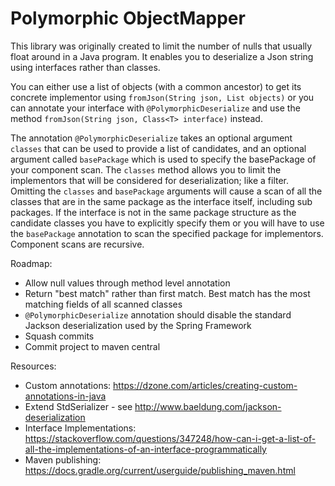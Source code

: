 # Polymorphic ObjectMapper
This library was originally created to limit the number of nulls that usually float around in a Java program. It enables you to deserialize a Json string using interfaces rather than classes.

You can either use a list of objects (with a common ancestor) to get its concrete implementor using `fromJson(String json, List objects)` or you can annotate your interface with `@PolymorphicDeserialize` and use the method `fromJson(String json, Class<T> interface)` instead. 

The annotation `@PolymorphicDeserialize` takes an optional argument `classes` that can be used to provide a list of candidates, and an optional argument called `basePackage` which is used to specify the basePackage of your component scan. The `classes` method allows you to limit the implementors that will be considered for deserialization; like a filter. Omitting the `classes` and `basePackage` arguments will cause a scan of all the classes that are in the same package as the interface itself, including sub packages. If the interface is not in the same package structure as the candidate classes you have to explicitly specify them or you will have to use the `basePackage` annotation to scan the specified package for implementors. Component scans are recursive. 

Roadmap:
- Allow null values through method level annotation
- Return "best match" rather than first match. Best match has the most matching fields of all scanned classes
- `@PolymorphicDeserialize` annotation should disable the standard Jackson deserialization used by the Spring Framework
- Squash commits
- Commit project to maven central

Resources:
- Custom annotations: https://dzone.com/articles/creating-custom-annotations-in-java
- Extend StdSerializer - see http://www.baeldung.com/jackson-deserialization 
- Interface Implementations: https://stackoverflow.com/questions/347248/how-can-i-get-a-list-of-all-the-implementations-of-an-interface-programmatically
- Maven publishing: https://docs.gradle.org/current/userguide/publishing_maven.html
